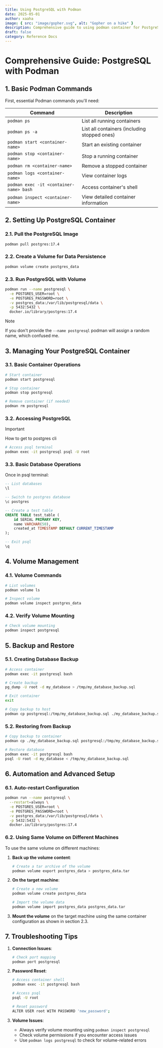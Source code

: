 ```yaml
---
title: Using PostgreSQL with Podman
date: 2025-05-01
author: xaaha
image: { src: "image/gopher.svg", alt: "Gopher on a hike" }
description: Comprehensive guide to using podman container for PostgreSQL
draft: false
category: Reference Docs
---
```


# Comprehensive Guide: PostgreSQL with Podman

## 1. Basic Podman Commands

First, essential Podman commands you'll need:

| **Command**                             | **Description**                              |
| --------------------------------------- | -------------------------------------------- |
| `podman ps`                             | List all running containers                  |
| `podman ps -a`                          | List all containers (including stopped ones) |
| `podman start <container-name>`         | Start an existing container                  |
| `podman stop <container-name>`          | Stop a running container                     |
| `podman rm <container-name>`            | Remove a stopped container                   |
| `podman logs <container-name>`          | View container logs                          |
| `podman exec -it <container-name> bash` | Access container's shell                     |
| `podman inspect <container-name>`       | View detailed container information          |

## 2. Setting Up PostgreSQL Container

### 2.1. Pull the PostgreSQL Image

```bash
podman pull postgres:17.4
```

### 2.2. Create a Volume for Data Persistence

```bash
podman volume create postgres_data
```

### 2.3. Run PostgreSQL with Volume

```bash
podman run --name postgresql \
  -e POSTGRES_USER=root \
  -e POSTGRES_PASSWORD=root \
  -v postgres_data:/var/lib/postgresql/data \
  -p 5432:5432 \
  docker.io/library/postgres:17.4
```

> [!Note]
> If you don't provide the `--name postgresql` podman will assign a random name, which confused me.

## 3. Managing Your PostgreSQL Container

### 3.1. Basic Container Operations

```bash
# Start container
podman start postgresql

# Stop container
podman stop postgresql

# Remove container (if needed)
podman rm postgresql
```

### 3.2. Accessing PostgreSQL

> [!Important]
> How to get to postgres cli

```bash
# Access psql terminal
podman exec -it postgresql psql -U root
```

### 3.3. Basic Database Operations

Once in psql terminal:

```sql
-- List databases
\l

-- Switch to postgres database
\c postgres

-- Create a test table
CREATE TABLE test_table (
    id SERIAL PRIMARY KEY,
    name VARCHAR(50),
    created_at TIMESTAMP DEFAULT CURRENT_TIMESTAMP
);

-- Exit psql
\q
```

## 4. Volume Management

### 4.1. Volume Commands

```bash
# List volumes
podman volume ls

# Inspect volume
podman volume inspect postgres_data
```

### 4.2. Verify Volume Mounting

```bash
# Check volume mounting
podman inspect postgresql
```

## 5. Backup and Restore

### 5.1. Creating Database Backup

```bash
# Access container
podman exec -it postgresql bash

# Create backup
pg_dump -U root -d my_database > /tmp/my_database_backup.sql

# Exit container
exit

# Copy backup to host
podman cp postgresql:/tmp/my_database_backup.sql ./my_database_backup.sql
```

### 5.2. Restoring from Backup

```bash
# Copy backup to container
podman cp ./my_database_backup.sql postgresql:/tmp/my_database_backup.sql

# Restore database
podman exec -it postgresql bash
psql -U root -d my_database < /tmp/my_database_backup.sql
```

## 6. Automation and Advanced Setup

### 6.1. Auto-restart Configuration

```bash
podman run --name postgresql \
  --restart=always \
  -e POSTGRES_USER=root \
  -e POSTGRES_PASSWORD=root \
  -v postgres_data:/var/lib/postgresql/data \
  -p 5432:5432 \
  docker.io/library/postgres:17.4
```

### 6.2. Using Same Volume on Different Machines

To use the same volume on different machines:

1. **Back up the volume content**:

   ```bash
   # Create a tar archive of the volume
   podman volume export postgres_data > postgres_data.tar
   ```

2. **On the target machine**:

   ```bash
   # Create a new volume
   podman volume create postgres_data

   # Import the volume data
   podman volume import postgres_data postgres_data.tar
   ```

3. **Mount the volume** on the target machine using the same container configuration as shown in section 2.3.

## 7. Troubleshooting Tips

1. **Connection Issues**:

   ```bash
   # Check port mapping
   podman port postgresql
   ```

2. **Password Reset**:

   ```bash
   # Access container shell
   podman exec -it postgresql bash

   # Access psql
   psql -U root

   # Reset password
   ALTER USER root WITH PASSWORD 'new_password';
   ```

3. **Volume Issues**:
   - Always verify volume mounting using `podman inspect postgresql`
   - Check volume permissions if you encounter access issues
   - Use `podman logs postgresql` to check for volume-related errors
